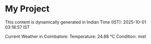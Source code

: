 # My Project

This content is dynamically generated in Indian Time (IST): 2025-10-01 03:18:57 IST


Current Weather in Coimbatore:
Temperature: 24.88 °C
Condition: mist
